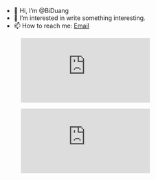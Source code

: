 - 👋 Hi, I’m @BiDuang
- 👀 I’m interested in write something interesting.
- 📫 How to reach me: [Email](mailto://me@biduang.cn)

<figure><embed src="https://wakatime.com/share/@54584642-d17f-456f-9341-29215427f16b/79fc9fe4-37f0-4288-9e81-d129078dcf5f.svg"></embed></figure>

<figure><embed src="https://wakatime.com/share/@54584642-d17f-456f-9341-29215427f16b/9ab53d24-0fd5-4c07-a410-0f3497d37eb4.svg"></embed></figure>

<!---
BiDuang/BiDuang is a ✨ special ✨ repository because its `README.md` (this file) appears on your GitHub profile.
You can click the Preview link to take a look at your changes.
--->
